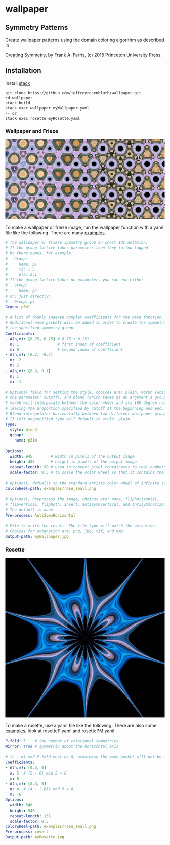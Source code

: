 # wallpaper
## Symmetry Patterns
Create wallpaper patterns using the domain coloring algorithm as described in

[Creating Symmetry], by Frank A. Farris, (c) 2015 Princeton University Press.

[Creating Symmetry]: https://www.amazon.com/Creating-Symmetry-Mathematics-Wallpaper-Patterns/dp/0691161739/ref=sr_1_1?ie=UTF8&qid=1495813829&sr=8-1&keywords=creating+symmetry

## Installation
Install [stack](https://docs.haskellstack.org/en/stable/README/)

```
git clone https://github.com/jeffreyrosenbluth/wallpaper.git
cd wallpaper
stack build
stack exec wallpaper myWallpaper.yaml
-- or
stack exec rosette myRosette.yaml
```

### Wallpaper and Frieze
![example](https://github.com/jeffreyrosenbluth/wallpaper/blob/master/myWallpaper.jpg)

To make a wallpaper or frieze image, run the wallpaper function with a yaml
file like the following. There are many [examples].

[examples]: https://github.com/jeffreyrosenbluth/wallpaper/tree/master/examples

```yaml
# The wallpaper or frieze symmetry group in short IUC notation.
# If the group lattice takes parameters then they follow tagged
# by there names, for example:
#   Group:
#     Name: p1
#     xi: 1.5
#     eta: 2.1
# If the group lattice takes no parameters you can use either
#   Group:
#     Name: p4
# or, just directly:
#   Group: p4
Group: p3m1

# A list of doubly indexed complex coefficients for the wave function.
# Additional wave packets will be added in order to create the symmetries in
# the specified symmetry group.
Coefficients:
- A(n,m): [0.75, 0.25] # 0.75 + 0.25i
  n: 1                 # first index of coefficient
  m: 0                 # second index of coefficient
- A(n,m): [0.2, -0.2]
  n: -2
  m: 2
- A(n,m): [0.6, 0.1]
  n: 1
  m: -1

# Optional field for setting the style, choices are: plain, morph (which takes
# one parameter: cutoff), and blend (which takes as an argument a group object).
# morph will interpolate between the color wheel and its 180 degree rotation,
# leaving the proportion specified by cutoff at the beginning and end.
# Blend interpolates horizontally between two different wallpaper groups.
# If left unspecified type will default to style: plain.
Type:
  style: blend
  group:
    name: p31m

Options:
  width: 945        # width in pixels of the output image
  height: 405       # height in pixels of the output image
  repeat-length: 90 # used to convert pixel coordinates to real numbers
  scale-factor: 0.5 # to scale the color wheel so that it contains the domain values

# Optional, defualts to the standard artists color wheel of infinite size.
Colorwheel-path: examples/rose_small.png

# Optional, Preprocess the image, choices are: none, fliphorizontal,
# flipvertical, flipboth, invert, antisymmvertical, and antisymmhorizontal.
# The default is none.
Pre-process: AntiSymmHorizontal

# File to write the result. The file type will match the extension.
# Choices for extenstion are: png, jpg, tif, and bmp.
Output-path: myWallpaper.jpg
```

### Rosette

![example](https://github.com/jeffreyrosenbluth/wallpaper/blob/master/myRosette.jpg)

To make a rosette, use a yaml file like the following. There are also some
[examples], look at rosetteP.yaml and rosettePM.yaml.

```yaml
P-fold: 5    # the number of rotational symmetries
Mirror: true # symmetric about the horizontal axis

# (n - m) mod P-fold must be 0, otherwise the wave packet will not be included.
Coefficients:
- A(n,m): [0.5, 0]
  n: 5  # (5 - 0) mod 5 = 0
  m: 0
- A(n,m): [0.3, 0]
  n: 4  # (4 - (-6)) mod 5 = 0
  m: -6
Options:
  width: 540
  height: 540
  repeat-length: 135
  scale-factor: 0.5
Colorwheel-path: examples/rose_small.png
Pre-process: invert
Output-path: myRosette.jpg
```

